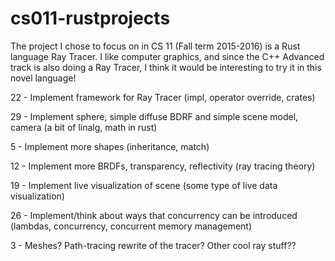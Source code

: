 # cs011-rustprojects

The project I chose to focus on in CS 11 (Fall term 2015-2016) is a Rust
language Ray Tracer. I like computer graphics, and since the C++ Advanced
track is also doing a Ray Tracer, I think it would be interesting to try it
in this novel language!

22 - Implement framework for Ray Tracer
  (impl, operator override, crates)

29 - Implement sphere, simple diffuse BDRF and simple scene model, camera
  (a bit of linalg, math in rust)

5  - Implement more shapes
  (inheritance, match)

12 - Implement more BRDFs, transparency, reflectivity
  (ray tracing theory)

19 - Implement live visualization of scene
  (some type of live data visualization)

26 - Implement/think about ways that concurrency can be introduced
  (lambdas, concurrency, concurrent memory management)

3  - Meshes? Path-tracing rewrite of the tracer? Other cool ray stuff??

